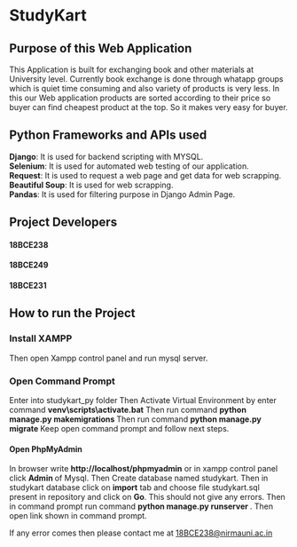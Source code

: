# StudyKart
## Purpose of this Web Application

This Application is built for exchanging book and other materials at University level. Currently book exchange is done through whatapp groups which is quiet time consuming and also variety of products is very less. In this our Web application products are sorted according to their price so buyer can find cheapest product at the top. So it makes very easy for buyer.

## Python Frameworks and APIs used

 <b>Django</b>: It is used for backend scripting with MYSQL.<br>
 <b>Selenium</b>: It is used for automated web testing of our application.<br>
 <b>Request</b>: It is used to request a web page and get data for web scrapping.<br>
 <b>Beautiful Soup</b>: It is used for web scrapping.<br>
 <b>Pandas</b>: It is used for filtering purpose in Django Admin Page.<br>

## Project Developers
#### 18BCE238
#### 18BCE249
#### 18BCE231

## How to run the Project
### Install XAMPP
Then open Xampp control panel and run mysql server.
### Open Command Prompt
Enter into studykart_py folder
Then Activate Virtual Environment by enter command **venv\scripts\activate.bat**
Then run command <b> python manage.py makemigrations </b>
Then run command <b> python manage.py migrate </b>
Keep open command prompt and follow next steps.

#### Open PhpMyAdmin

In browser write <b>http://localhost/phpmyadmin</b> or in xampp control panel click <b> Admin </b> of Mysql.
Then Create database named studykart.
Then in studykart database click on <b>import</b> tab and choose file studykart.sql present in repository and click on <b>Go</b>.
This should not give any errors. 
Then in command prompt run command <b> python manage.py runserver </b>.
Then open link shown in command prompt.

If any error comes then please contact me at 18BCE238@nirmauni.ac.in
